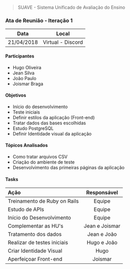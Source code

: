 > SUAVE - Sistema Unificado de Avaliação do Ensino

### Ata de Reunião - Iteração 1

Data         | Local
------------ | -------------
21/04/2018   | Virtual - Discord

#### Participantes
- Hugo Oliveira
- Jean Silva
- João Paulo
- Joismar Braga

#### Objetivos
- Início do desenvolvimento
- Teste iniciais
- Definir estilos da aplicação (Front-end)
- Tratar dados das bases escolhidas
- Estudo PostgreSQL
- Definir Identidade visual da aplicação

#### Tópicos Analisados
- Como tratar arquivos CSV
- Criação do ambiente de teste
- Desenvolvimento das primeiras páginas da aplicação

#### Tasks
|			 Ação | Responsável   |
|:----------------------------|:-------------:|
|Treinamento de Ruby on Rails | Equipe        |
|Estudo de APIs               | Equipe        |
|Início do Desenvolvimento    | Equipe        |
|Complementar as HU's	        | Jean e Joismar|
|Tratamento dos dados 	      | Jean e João   |
|Realizar de testes iniciais  | Hugo e João   |
|Criar Identidade Visual      | Hugo          |
|Aperfeiçoar Front-end        | Joismar       |
